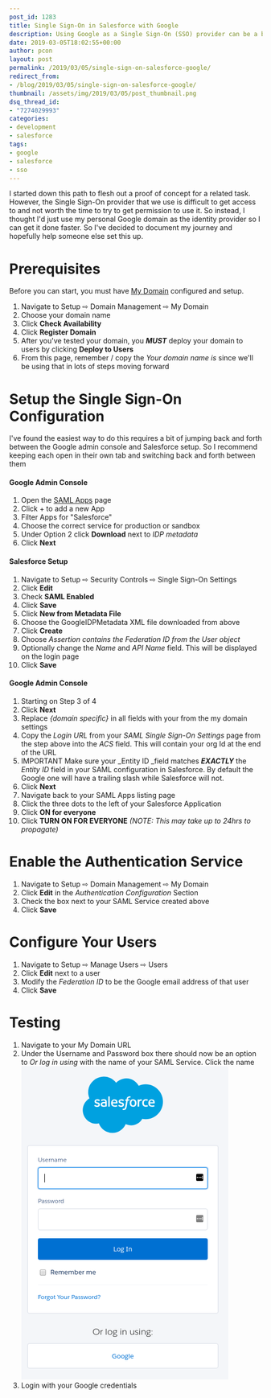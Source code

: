 ```yaml
---
post_id: 1283
title: Single Sign-On in Salesforce with Google
description: Using Google as a Single Sign-On (SSO) provider can be a bit tricky. Learn how to easily set it up so you can use your Google credentials with Salesforce.
date: 2019-03-05T18:02:55+00:00
author: pcon
layout: post
permalink: /2019/03/05/single-sign-on-salesforce-google/
redirect_from:
- /blog/2019/03/05/single-sign-on-salesforce-google/
thumbnail: /assets/img/2019/03/05/post_thumbnail.png
dsq_thread_id:
- "7274029993"
categories:
- development
- salesforce
tags:
- google
- salesforce
- sso
---
```

I started down this path to flesh out a proof of concept for a related task.  However, the Single Sign-On provider that we use is difficult to get access to and not worth the time to try to get permission to use it.  So instead, I thought I'd just use my personal Google domain as the identity provider so I can get it done faster.  So I've decided to document my journey and hopefully help someone else set this up.

<!--more-->

# Prerequisites

Before you can start, you must have [My Domain](https://trailhead.salesforce.com/en/content/learn/modules/identity_login/identity_login_my_domain) configured and setup.

1. Navigate to Setup ⇨ Domain Management ⇨ My Domain
2. Choose your domain name
3. Click **Check Availability**
4. Click **Register Domain**
5. After you've tested your domain, you **_MUST_** deploy your domain to users by clicking **Deploy to Users**
6. From this page, remember / copy the _Your domain name is_ **<DOMAIN>** since we'll be using that in lots of steps moving forward

# Setup the Single Sign-On Configuration

I've found the easiest way to do this requires a bit of jumping back and forth between the Google admin console and Salesforce setup.  So I recommend keeping each open in their own tab and switching back and forth between them

#### Google Admin Console

1. Open the [SAML Apps](https://admin.google.com/deadlypenguin.com/AdminHome#AppsList:serviceType=SAML_APPS) page
2. Click + to add a new App
3. Filter Apps for "Salesforce"
4. Choose the correct service for production or sandbox
5. Under Option 2 click **Download** next to _IDP metadata_
6. Click **Next**

#### Salesforce Setup

1. Navigate to Setup ⇨ Security Controls ⇨ Single Sign-On Settings
2. Click **Edit**
3. Check **SAML Enabled**
4. Click **Save**
5. Click **New from Metadata File**
6. Choose the GoogleIDPMetadata XML file downloaded from above
7. Click **Create**
8. Choose _Assertion contains the Federation ID from the User object_
9. Optionally change the _Name_ and _API Name_ field.  This will be displayed on the login page
0. Click **Save**

#### Google Admin Console

1. Starting on Step 3 of 4
2. Click **Next**
3. Replace _{domain specific}_ in all fields with your **<DOMAIN>** from the my domain settings
4. Copy the _Login URL_ from your _SAML Single Sign-On Settings_ page from the step above into the _ACS_ field.  This will contain your org Id at the end of the URL
5. IMPORTANT Make sure your _Entity ID _field matches **_EXACTLY_** the _Entity ID_ field in your SAML configuration in Salesforce.  By default the Google one will have a trailing slash while Salesforce will not.
6. Click **Next**
7. Navigate back to your SAML Apps listing page
8. Click the three dots to the left of your Salesforce Application
9. Click **ON for everyone**
10. Click **TURN ON FOR EVERYONE** _(NOTE: This may take up to 24hrs to propagate)_

# Enable the Authentication Service

1. Navigate to Setup ⇨ Domain Management ⇨ My Domain
2. Click **Edit** in the _Authentication Configuration_ Section
3. Check the box next to your SAML Service created above
4. Click **Save**

# Configure Your Users

1. Navigate to Setup ⇨ Manage Users ⇨ Users
2. Click **Edit** next to a user
3. Modify the _Federation ID_ to be the Google email address of that user
4. Click **Save**

# Testing

1. Navigate to your My Domain URL
2. Under the Username and Password box there should now be an option to _Or log in using_ with the name of your SAML Service.  Click the name
    ![Single Sign-On Screen](/assets/img/2019/03/05/singleSignOnScreen.png)
3. Login with your Google credentials